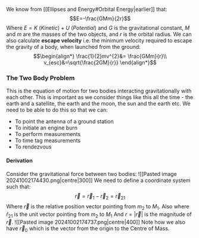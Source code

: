 We know from [[Ellipses and Energy#Orbital Energy|earlier]] that:
$$E=-\frac{GMm}{2r}$$
Where $E=K~(Kinetic)+U~(Potential)$ and $G$ is the gravitational constant, $M$ and $m$ are the masses of the two objects, and $r$ is the orbital radius.
We can also calculate **escape velocity** i.e. the minimum velocity required to escape the gravity of a body, when launched from the ground:
$$\begin{align*}
\frac{1}{2}mv^{2}&= \frac{GMm}{r}\\
v_{esc}&=\sqrt{\frac{2GM}{r}} 
\end{align*}$$
### The Two Body Problem
This is the equation of motion for two bodies interacting gravitationally with each other. This is important as we consider things like this all the time - the earth and a satellite, the earth and the moon, the sun and the earth etc.
We need to be able to do this so that we can:
- To point the antenna of a ground station  
- To initiate an engine burn 
- To perform measurements 
- To time tag measurements 
- To rendezvous
#### Derivation
Consider the gravitational force between two bodies:
![[Pasted image 20241002174430.png|centre|300]]
We need to define a coordinate system such that:
$$\vec{r}=\vec{r}_{1}-\vec{r}_{2}=\vec{r}_{21}$$
Where $\vec{r}$ is the relative position vector pointing from $m_{2}$ to $M_{1}$.
Also where $\hat{r}_{21}$ is the unit vector pointing from $m_{2}$ to $M_{1}$
And $r=|\vec{r}|$ is the magnitude of $\vec{r}$.
![[Pasted image 20241002174737.png|centre|400]]
Note how we also have $\vec{r}_{0}$ which is the vector from the origin to the Centre of Mass.
